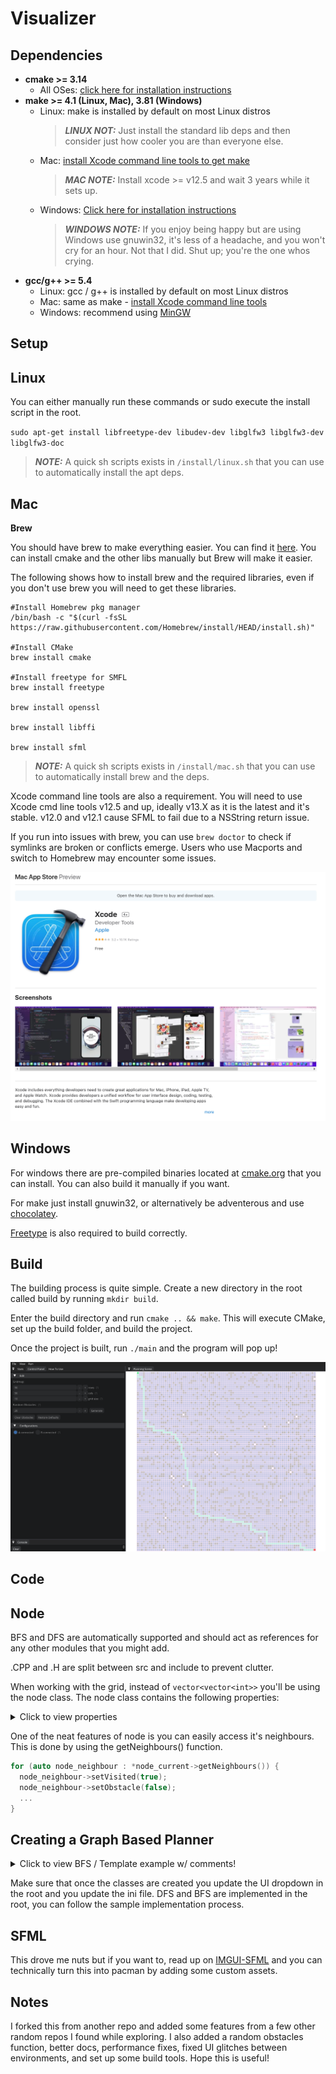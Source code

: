 # Visualizer

## **Dependencies**

- **cmake >= 3.14**
  - All OSes: [click here for installation instructions](https://cmake.org/install/)
- **make >= 4.1 (Linux, Mac), 3.81 (Windows)**
  - Linux: make is installed by default on most Linux distros
    > **_LINUX NOT:_** Just install the standard lib deps and then consider just how cooler you are than everyone else.
  - Mac: [install Xcode command line tools to get make](https://developer.apple.com/xcode/features/)
    > **_MAC NOTE:_** Install xcode >= v12.5 and wait 3 years while it sets up.
  - Windows: [Click here for installation instructions](http://gnuwin32.sourceforge.net/packages/make.htm)
    > **_WINDOWS NOTE:_** If you enjoy being happy but are using Windows use gnuwin32, it's less of a headache, and you won't cry for an hour. Not that I did. Shut up; you're the one whos crying.
- **gcc/g++ >= 5.4**
  - Linux: gcc / g++ is installed by default on most Linux distros
  - Mac: same as make - [install Xcode command line tools](https://developer.apple.com/xcode/features/)
  - Windows: recommend using [MinGW](http://www.mingw.org/)

## **Setup**

## Linux

You can either manually run these commands or sudo execute the install script in the root.

`sudo apt-get install libfreetype-dev libudev-dev libglfw3 libglfw3-dev libglfw3-doc`

> **_NOTE:_** A quick sh scripts exists in `/install/linux.sh` that you can use to automatically install the apt deps.

## Mac

**Brew**

You should have brew to make everything easier. You can find it [here](https://brew.sh/). You can install cmake and the other libs manually but Brew will make it easier.

The following shows how to install brew and the required libraries, even if you don't use brew you will need to get these libraries.

```
#Install Homebrew pkg manager
/bin/bash -c "$(curl -fsSL https://raw.githubusercontent.com/Homebrew/install/HEAD/install.sh)"

#Install CMake
brew install cmake

#Install freetype for SMFL
brew install freetype

brew install openssl

brew install libffi

brew install sfml
```

> **_NOTE:_** A quick sh scripts exists in `/install/mac.sh` that you can use to automatically install brew and the deps.

Xcode command line tools are also a requirement. You will need to use Xcode cmd line tools v12.5 and up, ideally v13.X as it is the latest and it's stable. v12.0 and v12.1 cause SFML to fail due to a NSString return issue.

If you run into issues with brew, you can use `brew doctor` to check if symlinks are broken or conflicts emerge. Users who use Macports and switch to Homebrew may encounter some issues.

![](figures/xcode.png)

## Windows

For windows there are pre-compiled binaries located at [cmake.org](https://cmake.org/download/) that you can install. You can also build it manually if you want.

For make just install gnuwin32, or alternatively be adventerous and use [chocolatey](https://chocolatey.org/install).

[Freetype](https://freetype.org/download.html) is also required to build correctly.

## **Build**

The building process is quite simple. Create a new directory in the root called build by running `mkdir build`.

Enter the build directory and run `cmake .. && make`. This will execute CMake, set up the build folder, and build the project.

Once the project is built, run `./main` and the program will pop up!

![](figures/pathex.png)

## **Code**

## Node

BFS and DFS are automatically supported and should act as references for any other modules that you might add.

.CPP and .H are split between src and include to prevent clutter.

When working with the grid, instead of `vector<vector<int>>` you'll be using the node class. The node class contains the following properties:

<details>
  <summary>Click to view properties</summary>

```
// Constructor
Node();

// Destructor
~Node();

// Functions
const bool isObstacle() const;
const bool isVisited() const;
const bool isFrontier() const;
const bool isPath() const;
const bool isStart() const;
const bool isGoal() const;

// Accessors
sf::Vector2i getPos() const;
std::shared_ptr<Node> getParentNode();
const std::vector<std::shared_ptr<Node>>* getNeighbours() const;
const double getGDistance() const;
const double getFDistance() const;

// Mutators
void setObstacle(bool b);
void setVisited(bool b);
void setFrontier(bool b);
void setPath(bool b);
void setStart(bool b);
void setGoal(bool b);
void setPosition(sf::Vector2i pos);
void setNeighbours(std::shared_ptr<Node> node);
void clearNeighbours();
void setParentNode(std::shared_ptr<Node> node);
void setGDistance(double dist);
void setFDistance(double dist);

//protected
// Variables
bool isObstacle_;
bool isVisited_;
bool isFrontier_;
bool isPath_;
bool isStart_;
bool isGoal_;
sf::Vector2i pos_;
std::vector<std::shared_ptr<Node>> vecNeighbours_;
std::shared_ptr<Node> parent_;
double gDist_;
double fDist_;
```

</details>

One of the neat features of node is you can easily access it's neighbours. This is done by using the getNeighbours() function.

```cpp
for (auto node_neighbour : *node_current->getNeighbours()) {
  node_neighbour->setVisited(true);
  node_neighbour->setObstacle(false);
  ...
}
```

## Creating a Graph Based Planner

<details>
  <summary>Click to view BFS / Template example w/ comments!</summary>

```cpp
#include "States/Algorithms/GraphBased/BFS/BFS.h"

namespace visualizer {
namespace graph_based {

// Constructor
BFS::BFS(std::shared_ptr<gui::LoggerPanel> logger_panel)
    : GraphBased(logger_panel) {}

// Destructor
BFS::~BFS() {}

// Override initAlgorithm() function
// Init should handle any extra start logic and clearing the frontier.
void BFS::initAlgorithm() {
  // initialize BFS by clearing frontier and add start node
  while (!frontier_.empty()) {
    frontier_.pop();
  }

  frontier_.push(nodeStart_);
}

// override updateNodes() function
// You can use updateNodes() to add UI logic if you please, here you can // change the start and end positions
void BFS::updateNodes() {
  if (sf::Mouse::isButtonPressed(sf::Mouse::Left) && getKeyTime()) {
    int localY = ((mousePositionWindow_.x - init_grid_xy_.x) / grid_size_);
    int localX = ((mousePositionWindow_.y - init_grid_xy_.y) / grid_size_);

    if (localX >= 0 && localX < map_height_ / grid_size_) {
      if (localY >= 0 && localY < map_width_ / grid_size_) {
        // get the selected node
        std::shared_ptr<Node> selectedNode =
            nodes_[(map_width_ / grid_size_) * localX + localY];

        // check the position is Obstacle free or not
        bool isObstacle = false;
        if (selectedNode->isObstacle()) {
          isObstacle = true;
        }

        if (!is_solved_) {
          if (sf::Keyboard::isKeyPressed(sf::Keyboard::LShift)) {
            if (!isObstacle) {
              if (selectedNode != nodeEnd_) {
                nodeStart_->setStart(false);
                nodeStart_ = selectedNode;
                nodeStart_->setStart(true);
              }
            }
          } else if (sf::Keyboard::isKeyPressed(sf::Keyboard::LControl)) {
            if (!isObstacle) {
              if (selectedNode != nodeStart_) {
                nodeEnd_->setGoal(false);
                nodeEnd_ = selectedNode;
                nodeEnd_->setGoal(true);
              }
            }
          } else {
            selectedNode->setObstacle(!isObstacle);
          }
        } else {
          if (sf::Keyboard::isKeyPressed(sf::Keyboard::LControl)) {
            if (!isObstacle) {
              if (selectedNode != nodeStart_) {
                nodeEnd_->setGoal(false);
                nodeEnd_ = selectedNode;
                nodeEnd_->setGoal(true);
              }
            }
          }
        }
      }
    }
  }
}

// override renderNodes() function
// Render nodes will render the grid, you can do whatever you like here /// in terms of rendering. BFS in this example is an extendable class
// and DFS does not inmplent this as BFS is the parent. If you please
// you can abstract this into it's own class and have all your classes
// extend this.
void BFS::renderNodes(sf::RenderTexture &render_texture) {
  const auto texture_size = render_texture.getSize();

  init_grid_xy_.x = (texture_size.x / 2.) - (map_width_ / 2.);
  init_grid_xy_.y = (texture_size.y / 2.) - (map_height_ / 2.);

  for (int x = 0; x < map_height_ / grid_size_; x++) {
    for (int y = 0; y < map_width_ / grid_size_; y++) {
      float size = static_cast<float>(grid_size_);
      sf::RectangleShape rectangle(sf::Vector2f(size, size));
      rectangle.setOutlineThickness(2.f);
      rectangle.setOutlineColor(BGN_COL);
      rectangle.setPosition(init_grid_xy_.x + y * size,
                            init_grid_xy_.y + x * size);

      int nodeIndex = (map_width_ / grid_size_) * x + y;

      if (nodes_[nodeIndex]->isObstacle()) {
        rectangle.setFillColor(OBST_COL);
      } else if (nodes_[nodeIndex]->isPath()) {
        rectangle.setFillColor(PATH_COL);
        nodes_[nodeIndex]->setPath(false);
      } else if (nodes_[nodeIndex]->isFrontier()) {
        rectangle.setFillColor(FRONTIER_COL);
      } else if (nodes_[nodeIndex]->isVisited()) {
        rectangle.setFillColor(VISITED_COL);
      } else {
        rectangle.setFillColor(IDLE_COL);
      }

      if (nodes_[nodeIndex]->isStart()) {
        rectangle.setFillColor(START_COL);
      } else if (nodes_[nodeIndex]->isGoal()) {
        rectangle.setFillColor(END_COL);
      }
      render_texture.draw(rectangle);
    }
  }

  // visualizing path
  if (nodeEnd_ != nullptr) {
    std::shared_ptr<Node> current = nodeEnd_;
    while (current->getParentNode() != nullptr && !current->isStart()) {
      current->setPath(true);
      current = current->getParentNode();
    }
  }
}

void BFS::renderParametersGui() {}

// Update planner is where all the logic will take place, this and init /// are the most important parts of the code if you have the rendering
// stuff out of the way.

void BFS::updatePlanner(bool &solved, Node &start_node, Node &end_node) {
  if (!frontier_.empty()) {
    std::shared_ptr<Node> node_current = frontier_.front();
    node_current->setFrontier(false);
    frontier_.pop();

    if (node_current->isGoal()) {
      solved = true;
    }

    for (auto node_neighbour : *node_current->getNeighbours()) {
      if (!node_neighbour->isVisited() && node_neighbour->isObstacle() == 0) {
        node_neighbour->setParentNode(node_current);
        node_neighbour->setVisited(true);
        node_neighbour->setFrontier(true);
        frontier_.push(node_neighbour);
      }
    }
  } else {
    solved = true;
  }
}

}  // namespace graph_based
}  // namespace visualizer
```

</details>

Make sure that once the classes are created you update the UI dropdown in the root and you update the ini file. DFS and BFS are implemented in the root, you can follow the sample implementation process.

## **SFML**

This drove me nuts but if you want to, read up on [IMGUI-SFML](https://github.com/eliasdaler/imgui-sfml) and you can technically turn this into pacman by adding some custom assets.

## **Notes**

I forked this from another repo and added some features from a few other random repos I found while exploring. I also added a random obstacles function, better docs, performance fixes, fixed UI glitches between environments, and set up some build tools. Hope this is useful!
